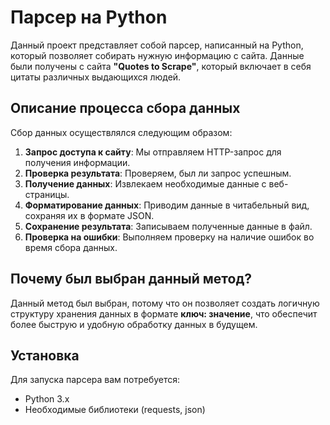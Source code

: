 # Парсер на Python

Данный проект представляет собой парсер, написанный на Python, который позволяет собирать нужную информацию с сайта. Данные были получены с сайта **"Quotes to Scrape"**, который включает в себя цитаты различных выдающихся людей.

## Описание процесса сбора данных

Сбор данных осуществлялся следующим образом:

1. **Запрос доступа к сайту**: Мы отправляем HTTP-запрос для получения информации.
2. **Проверка результата**: Проверяем, был ли запрос успешным.
3. **Получение данных**: Извлекаем необходимые данные с веб-страницы.
4. **Форматирование данных**: Приводим данные в читабельный вид, сохраняя их в формате JSON.
5. **Сохранение результата**: Записываем полученные данные в файл.
6. **Проверка на ошибки**: Выполняем проверку на наличие ошибок во время сбора данных.

## Почему был выбран данный метод?

Данный метод был выбран, потому что он позволяет создать логичную структуру хранения данных в формате **ключ: значение**, что обеспечит более быструю и удобную обработку данных в будущем.

## Установка

Для запуска парсера вам потребуется:

- Python 3.x
- Необходимые библиотеки (requests, json)

